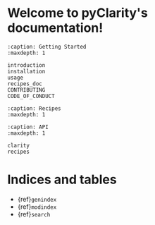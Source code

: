 # Welcome to pyClarity's documentation!

```{toctree}
:caption: Getting Started
:maxdepth: 1

introduction
installation
usage
recipes_doc
CONTRIBUTING
CODE_OF_CONDUCT
```


```{toctree}
:caption: Recipes
:maxdepth: 1
```

```{toctree}
:caption: API
:maxdepth: 1

clarity
recipes
```

# Indices and tables

- {ref}`genindex`
- {ref}`modindex`
- {ref}`search`
